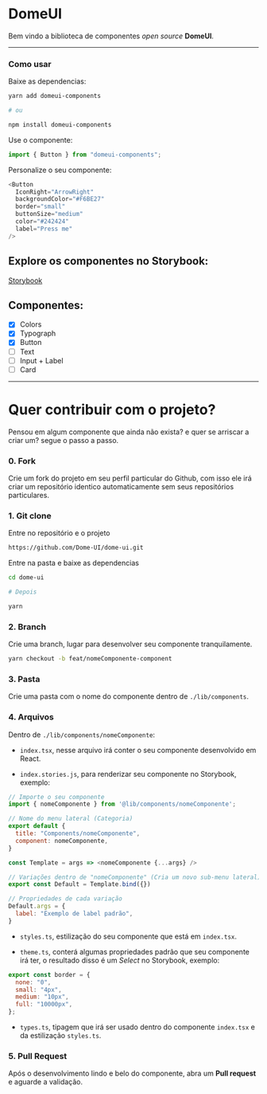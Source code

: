 # DomeUI

Bem vindo a biblioteca de componentes _open source_ **DomeUI**.

---

### Como usar

Baixe as dependencias:

```sh
yarn add domeui-components

# ou

npm install domeui-components
```

Use o componente:

```js
import { Button } from "domeui-components";
```

Personalize o seu componente:

```js
<Button
  IconRight="ArrowRight"
  backgroundColor="#F6BE27"
  border="small"
  buttonSize="medium"
  color="#242424"
  label="Press me"
/>
```

## Explore os componentes no Storybook:

[Storybook](https://webdev-components.vercel.app/?path=/story/bem-vindo--page)

## Componentes:

- [x] Colors
- [x] Typograph
- [x] Button
- [ ] Text
- [ ] Input + Label
- [ ] Card

---

# Quer contribuir com o projeto? 

Pensou em algum componente que ainda não exista? e quer se arriscar a criar um? segue o passo a passo.

### 0. Fork
Crie um fork do projeto em seu perfil particular do Github, com isso ele irá criar um repositório identico automaticamente sem seus repositórios particulares.

### 1. Git clone
Entre no repositório e o projeto
```sh
https://github.com/Dome-UI/dome-ui.git
```

Entre na pasta e baixe as dependencias

```sh
cd dome-ui

# Depois

yarn
```

### 2. Branch
Crie uma branch, lugar para desenvolver seu componente tranquilamente.
```sh
yarn checkout -b feat/nomeComponente-component
```

### 3. Pasta
Crie uma pasta com o nome do componente dentro de `./lib/components`.

### 4. Arquivos
Dentro de `./lib/components/nomeComponente`:

  - `index.tsx`, nesse arquivo irá conter o seu componente desenvolvido em React.

  - `index.stories.js`, para renderizar seu componente no Storybook, exemplo:

  ```js
  // Importe o seu componente 
  import { nomeComponente } from '@lib/components/nomeComponente';

  // Nome do menu lateral (Categoria) 
  export default { 
    title: "Components/nomeComponente",
    component: nomeComponente,
  }

  const Template = args => <nomeComponente {...args} />

  // Variações dentro de "nomeComponente" (Cria um novo sub-menu lateral). 
  export const Default = Template.bind({})

  // Propriedades de cada variação
  Default.args = {
    label: "Exemplo de label padrão",
  }
  ```

  - `styles.ts`, estilização do seu componente que está em `index.tsx`.

  - `theme.ts`, conterá algumas propriedades padrão que seu componente irá ter, o resultado disso é um _Select_ no Storybook, exemplo:
  ```js
  export const border = {
    none: "0",
    small: "4px",
    medium: "10px",
    full: "10000px",
  };
  ```

  - `types.ts`, tipagem que irá ser usado dentro do componente `index.tsx` e da estilização `styles.ts`.

### 5. Pull Request

Após o desenvolvimento lindo e belo do componente, abra um **Pull request** e aguarde a validação.